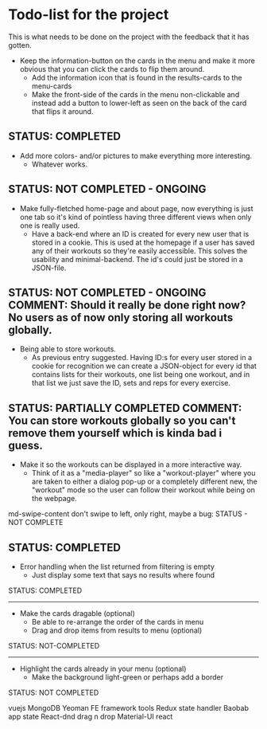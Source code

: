 Todo-list for the project 
=================================================
This is what needs to be done on the project with the feedback that it has gotten.

- Keep the information-button on the cards in the menu and make it more obvious that you can click the cards to flip them around.
	- Add the information icon that is found in the results-cards to the menu-cards
	- Make the front-side of the cards in the menu non-clickable and instead add a button to lower-left as seen on the back of the card that flips it around.

STATUS: COMPLETED
---------------------

- Add more colors- and/or pictures to make everything more interesting.
	- Whatever works.

STATUS: NOT COMPLETED - ONGOING
---------------------

- Make fully-fletched home-page and about page, now everything is just one tab so it's kind of pointless having three different views when only one is really used.
	- Have a back-end where an ID is created for every new user that is stored in a cookie. This is used at the homepage if a user has saved any of their workouts so they're easily accessible. This solves the usability and minimal-backend. The id's could just be stored in a JSON-file. 

STATUS: NOT COMPLETED - ONGOING 
COMMENT: Should it really be done right now? No users as of now only storing all workouts globally.
---------------------

- Being able to store workouts.
	- As previous entry suggested. Having ID:s for every user stored in a cookie for recognition we can create a JSON-object for every id that contains lists for their workouts, one list being one workout, and in that list we just save the ID, sets and reps for every exercise.

STATUS: PARTIALLY COMPLETED
COMMENT: You can store workouts globally so you can't remove them yourself which is kinda bad i guess.
---------------------

- Make it so the workouts can be displayed in a more interactive way.
	- Think of it as a "media-player" so like a "workout-player" where you are taken to either a dialog pop-up or a completely different new, the "workout" mode so the user can follow their workout while being on the webpage.

md-swipe-content don't swipe to left, only right, maybe a bug: STATUS - NOT COMPLETE

STATUS: COMPLETED
---------------------

- Error handling when the list returned from filtering is empty
	- Just display some text that says no results where found

STATUS: COMPLETED

---------------------

- Make the cards dragable (optional)
	- Be able to re-arrange the order of the cards in menu
	- Drag and drop items from results to menu (optional)

STATUS: NOT-COMPLETED

---------------------

- Highlight the cards already in your menu (optional)
	- Make the background light-green or perhaps add a border

STATUS: NOT COMPLETED





vuejs
MongoDB
Yeoman
FE framework tools
Redux state handler
Baobab app state
React-dnd drag n drop
Material-UI react